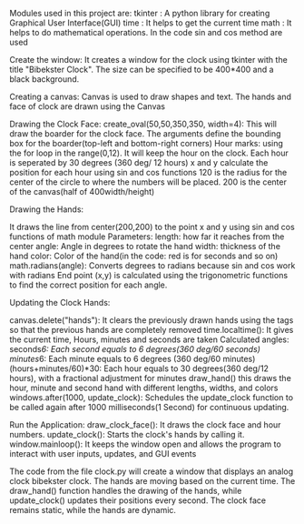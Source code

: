 Modules used in this project are:
tkinter : A python library for creating Graphical User Interface(GUI)
time : It helps to get the current time
math : It helps to do mathematical operations. In the code sin and cos method are used

Create the window:
It creates a window for the clock using tkinter with the title "Bibekster Clock". The size can be specified to be 400*400 and a black background.

Creating a canvas:
Canvas is used to draw shapes and text. The hands and face of clock are drawn using the Canvas

Drawing the Clock Face:
create_oval(50,50,350,350, width=4): This will draw the boarder for the clock face. The arguments define the bounding box for the boarder(top-left and bottom-right corners)
Hour marks: using the for loop in the range(0,12). It will keep the hour on the clock. Each hour is seperated by 30 degrees (360 deg/ 12 hours)
x and y calculate the position for each hour using sin and cos functions
120 is the radius for the center of the circle to where the numbers will be placed.
200 is the center of the canvas(half of 400width/height)

Drawing the Hands:

It draws the line from center(200,200) to the point x and y using sin and cos functions of math module
Parameters:
length: how far it reaches from the center
angle: Angle in degrees to rotate the hand
width: thickness of the hand
color: Color of the hand(in the code: red is for seconds and so on)
math.radians(angle): Converts degrees to radians because sin and cos work with radians
End point (x,y) is calculated using the trigonometric functions to find the correct position for each angle.

Updating the Clock Hands:

canvas.delete("hands"): It clears the previously drawn hands using the tags so that the previous hands are completely removed
time.localtime(): It gives the current time, Hours, minutes and seconds are taken
Calculated angles:
seconds*6: Each second equals to 6 degrees(360 deg/60 seconds)
minutes*6: Each minute equals to 6 degrees (360 deg/60 minutes)
(hours+minutes/60)*30: Each hour equals to 30 degrees(360 deg/12 hours), with a fractional adjustment for minutes
draw_hand() this draws the hour, minute and second hand with different lengths, widths, and colors
windows.after(1000, update_clock): Schedules the update_clock function to be called again after 1000 milliseconds(1 Second) for continuous updating.

Run the Application:
draw_clock_face(): It draws the clock face and hour numbers.
update_clock(): Starts the clock's hands by calling it.
window.mainloop(): It keeps the window open and allows the program to interact with user inputs, updates, and GUI events

The code from the file clock.py will create a window that displays an analog clock bibekster clock. The hands are moving based on the current time. The draw_hand() function handles the drawing of the hands, while update_clock() updates their positions every second. The clock face remains static, while the hands are dynamic.

